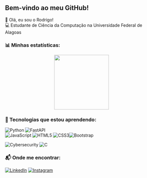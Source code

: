 ## Bem-vindo ao meu GitHub!  

👋 Olá, eu sou o Rodrigo!  
💻 Estudante de Ciência da Computação na Universidade Federal de Alagoas    

### 📊 Minhas estatísticas:

<div align="center">
  <img height="180em" src="https://github-readme-stats.vercel.app/api?username=rodrigololr&show_icons=true&theme=radical"/>
</div>

### 🚀 Tecnologias que estou aprendendo:  
![Python](https://img.shields.io/badge/Python-3.9-blue?style=for-the-badge&logo=python) ![FastAPI](https://img.shields.io/badge/FastAPI-009688?style=for-the-badge&logo=fastapi)    
![JavaScript](https://img.shields.io/badge/JavaScript-F7DF1E?style=for-the-badge&logo=javascript&logoColor=black) ![HTML5](https://img.shields.io/badge/HTML5-E34F26?style=for-the-badge&logo=html5) ![CSS3](https://img.shields.io/badge/CSS3-1572B6?style=for-the-badge&logo=css3)![Bootstrap](https://img.shields.io/badge/Bootstrap-5-7952B3?style=for-the-badge&logo=bootstrap&logoColor=white)

![Cybersecurity](https://img.shields.io/badge/Security-007ACC?style=for-the-badge&logo=hackthebox)
![C](https://img.shields.io/badge/C-00599C?style=for-the-badge&logo=c&logoColor=white)


### 📬 Onde me encontrar:  
[![LinkedIn](https://img.shields.io/badge/LinkedIn-0077B5?style=for-the-badge&logo=linkedin)](https://www.linkedin.com/in/arodrigolima/)  [![Instagram](https://img.shields.io/badge/Instagram-E4405F?style=for-the-badge&logo=instagram)](https://www.instagram.com/a.rodrigolima_/)  
 
